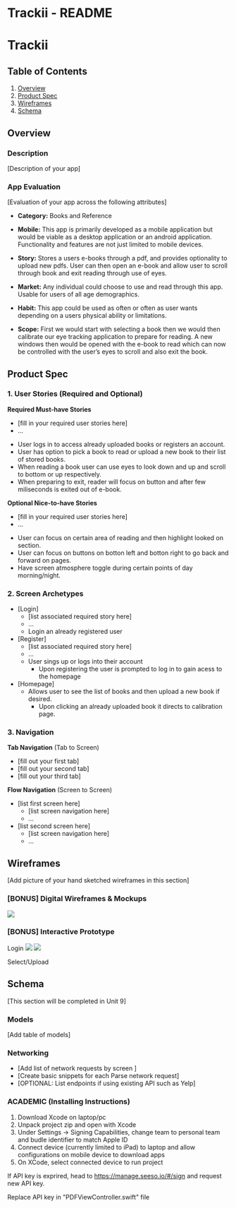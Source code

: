 Trackii - README 
===

# Trackii

## Table of Contents
1. [Overview](#Overview)
1. [Product Spec](#Product-Spec)
1. [Wireframes](#Wireframes)
2. [Schema](#Schema)

## Overview
### Description
[Description of your app]

### App Evaluation
[Evaluation of your app across the following attributes]
- **Category:** Books and Reference
- **Mobile:** This app is primarily developed as a mobile application but would be viable as a desktop application or an android application. Functionality and features are not just limited to mobile devices.

- **Story:** Stores a users e-books through a pdf, and provides optionality to upload new pdfs. User can then open an e-book and allow user to scroll through book and exit reading through use of eyes.

- **Market:** Any individual could choose to use and read through this app. Usable for users of all age demographics.
- **Habit:** This app could be used as often or often as user wants depending on a users physical ability or limitations.

- **Scope:** First we would start with selecting a book then we would then calibrate our eye tracking application to prepare for reading. A new windows then would be opened with the e-book to read which can now be controlled with the user’s eyes to scroll and also exit the book.


## Product Spec

### 1. User Stories (Required and Optional)

**Required Must-have Stories**

* [fill in your required user stories here]
* ...
- User logs in to access already uploaded books or registers an account.
- User has option to pick a book to read or upload a new book to their list of stored books.
- When reading a book user can use eyes to look down and up and scroll to bottom or up respectively.
- When preparing to exit, reader will focus on button and after few miliseconds is exited out of e-book.

**Optional Nice-to-have Stories**

* [fill in your required user stories here]
* ...
- User can focus on certain area of reading and then highlight looked on section.
- User can focus on buttons on botton left and botton right to go back and forward on pages.
- Have screen atmosphere toggle during certain points of day morning/night.

### 2. Screen Archetypes

* [Login]
   * [list associated required story here]
   * ...
   - Login an already registered user
* [Register]
   * [list associated required story here]
   * ...
   - User sings up or logs into their account
       - Upon registering the user is prompted to log in to gain acess to the homepage
* [Homepage]
    - Allows user to see the list of books and then upload a new book if desired.
        * Upon clicking an already uploaded book it directs to calibration page.
    

### 3. Navigation

**Tab Navigation** (Tab to Screen)

* [fill out your first tab]
* [fill out your second tab]
* [fill out your third tab]

**Flow Navigation** (Screen to Screen)

* [list first screen here]
   * [list screen navigation here]
   * ...
* [list second screen here]
   * [list screen navigation here]
   * ...

## Wireframes
[Add picture of your hand sketched wireframes in this section]

### [BONUS] Digital Wireframes & Mockups

![](https://i.imgur.com/Tb4Tsvo.png)

### [BONUS] Interactive Prototype
Login
![](http://g.recordit.co/749EUT7igL.gif)
![](http://g.recordit.co/lsn0HJogj6.gif)

Select/Upload
## Schema 
[This section will be completed in Unit 9]
### Models
[Add table of models]
### Networking
- [Add list of network requests by screen ]
- [Create basic snippets for each Parse network request]
- [OPTIONAL: List endpoints if using existing API such as Yelp]

### ACADEMIC (Installing Instructions)
1. Download Xcode on laptop/pc
2. Unpack project zip and open with Xcode
3. Under Settings -> Signing Capabilities, change team to personal team and budle identifier to match Apple ID
4. Connect device (currently limited to iPad) to laptop and allow configurations on mobile device to download apps
5. On XCode, select connected device to run project

If API key is exprired, head to https://manage.seeso.io/#/sign and request new API key.

Replace API key in "PDFViewController.swift" file

